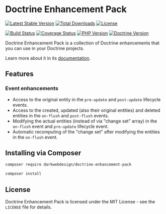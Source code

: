 # Doctrine Enhancement Pack

[![Latest Stable Version](https://poser.pugx.org/darkwebdesign/doctrine-enhancement-pack/v/stable?format=flat)](https://packagist.org/packages/darkwebdesign/doctrine-enhancement-pack)
[![Total Downloads](https://poser.pugx.org/darkwebdesign/doctrine-enhancement-pack/downloads?format=flat)](https://packagist.org/packages/darkwebdesign/doctrine-enhancement-pack)
[![License](https://poser.pugx.org/darkwebdesign/doctrine-enhancement-pack/license?format=flat)](https://packagist.org/packages/darkwebdesign/doctrine-enhancement-pack)

[![Build Status](https://travis-ci.com/darkwebdesign/doctrine-enhancement-pack.svg?branch=2.7)](https://travis-ci.com/darkwebdesign/doctrine-enhancement-pack?branch=2.7)
[![Coverage Status](https://codecov.io/gh/darkwebdesign/doctrine-enhancement-pack/branch/2.7/graph/badge.svg)](https://codecov.io/gh/darkwebdesign/doctrine-enhancement-pack)
[![PHP Version](https://img.shields.io/badge/php-7.1%2B-777BB3.svg)](https://php.net/)
[![Doctrine Version](https://img.shields.io/badge/doctrine-2.7-2E6BC8.svg)](http://www.doctrine-project.org/)

Doctrine Enhancement Pack is a collection of Doctrine enhancements that you can use in your Doctrine projects.

Learn more about it in its [documentation](https://github.com/darkwebdesign/doctrine-enhancement-pack/blob/2.7/doc/index.md).

## Features

### Event enhancements

* Access to the original entity in the `pre-update` and `post-update` lifecycle events.
* Access to the created, updated (also their original entities) and deleted entities in the `on-flush` and `post-flush` events.
* Modifying the actual entities (instead of via "change set" array) in the `on-flush` event and `pre-update` lifecycle event.
* Automatic recomputing of the "change set" after modifying the entities in the `on-flush` event.

## Installing via Composer

```bash
composer require darkwebdesign/doctrine-enhancement-pack
```

```bash
composer install
```

## License

Doctrine Enhancement Pack is licensed under the MIT License - see the `LICENSE` file for details.
